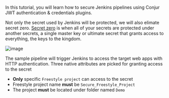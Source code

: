 
In this tutorial, you will learn how to secure Jenkins pipelines using Conjur JWT authentication & credentials plugins.

Not only the secret used by Jenkins will be protected, we will also elimate secret zero. [Secret zero](https://www.conjur.org/blog/secret-zero-eliminating-the-ultimate-secret/) is when all of your secrets are protected under another secrets, a single master key or ultimate secret that grants access to everything, the keys to the kingdom.

![image](https://user-images.githubusercontent.com/4685314/179661213-5b74a974-aee5-4f99-837f-deb1d92e87af.png)

The sample pipeline will trigger Jenkins to access the target web apps with HTTP authentication.
Three native attributes are picked for granting access to the secret
 - **Only** specific `Freestyle project` can access to the secret
 - Freestyle project name **must** be `Secure_Freestyle_Project`
 - The project **must** be located under folder named `Demo`



